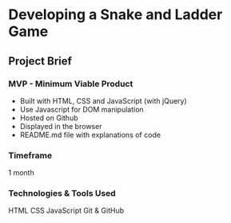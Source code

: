 # Developing a Snake and Ladder Game

## Project Brief

### MVP - Minimum Viable Product

- Built with HTML, CSS and JavaScript (with jQuery)
- Use Javascript for DOM manipulation
- Hosted on Github
- Displayed in the browser
- README.md file with explanations of code

### Timeframe
  1 month

### Technologies & Tools Used
  HTML
  CSS
  JavaScript
  Git & GitHub
